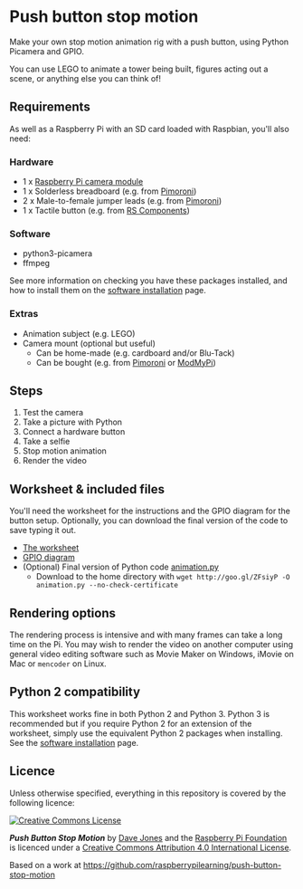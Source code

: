 # Push button stop motion

Make your own stop motion animation rig with a push button, using Python Picamera and GPIO.

You can use LEGO to animate a tower being built, figures acting out a scene, or anything else you can think of!

## Requirements

As well as a Raspberry Pi with an SD card loaded with Raspbian, you'll also need:

### Hardware

- 1 x [Raspberry Pi camera module](http://www.raspberrypi.org/product/camera-module/)
- 1 x Solderless breadboard (e.g. from [Pimoroni](http://shop.pimoroni.com/products/colourful-mini-breadboard))
- 2 x Male-to-female jumper leads (e.g. from [Pimoroni](http://shop.pimoroni.com/products/jumper-jerky))
- 1 x Tactile button (e.g. from [RS Components](http://uk.rs-online.com/web/p/tactile-switches/7182443/))

### Software

- python3-picamera
- ffmpeg

See more information on checking you have these packages installed, and how to install them on the [software installation](software.md) page.

### Extras

- Animation subject (e.g. LEGO)
- Camera mount (optional but useful)
    - Can be home-made (e.g. cardboard and/or Blu-Tack)
    - Can be bought (e.g. from [Pimoroni](http://shop.pimoroni.com/products/raspberry-pi-camera-mount) or [ModMyPi](https://www.modmypi.com/flexible-camera-mount))

## Steps

1. Test the camera
1. Take a picture with Python
1. Connect a hardware button
1. Take a selfie
1. Stop motion animation
1. Render the video

## Worksheet & included files

You'll need the worksheet for the instructions and the GPIO diagram for the button setup. Optionally, you can download the final version of the code to save typing it out.

- [The worksheet](worksheet.md)
- [GPIO diagram](images/picamera-gpio-setup.png)
- (Optional) Final version of Python code [animation.py](code/animation.py)
    - Download to the home directory with `wget http://goo.gl/ZFsiyP -O animation.py --no-check-certificate`

## Rendering options

The rendering process is intensive and with many frames can take a long time on the Pi. You may wish to render the video on another computer using general video editing software such as Movie Maker on Windows, iMovie on Mac or `mencoder` on Linux.

## Python 2 compatibility

This worksheet works fine in both Python 2 and Python 3. Python 3 is recommended but if you require Python 2 for an extension of the worksheet, simply use the equivalent Python 2 packages when installing. See the [software installation](software.md) page.

## Licence

Unless otherwise specified, everything in this repository is covered by the following licence:

[![Creative Commons License](http://i.creativecommons.org/l/by-sa/4.0/88x31.png)](http://creativecommons.org/licenses/by-sa/4.0/)

***Push Button Stop Motion*** by [Dave Jones](https://github.com/waveform80) and the [Raspberry Pi Foundation](http://www.raspberrypi.org) is licenced under a [Creative Commons Attribution 4.0 International License](http://creativecommons.org/licenses/by-sa/4.0/).

Based on a work at https://github.com/raspberrypilearning/push-button-stop-motion
